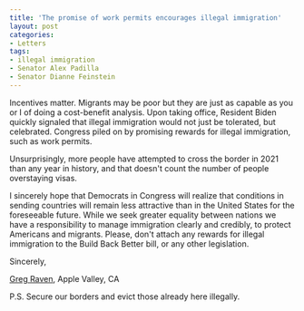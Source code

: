 ```yaml
---
title: 'The promise of work permits encourages illegal immigration'
layout: post
categories:
- Letters
tags:
- illegal immigration
- Senator Alex Padilla
- Senator Dianne Feinstein
---
```


Incentives matter. Migrants may be poor but they are just as capable as you or I of doing a cost-benefit analysis. Upon taking office, Resident Biden quickly signaled that illegal immigration would not just be tolerated, but celebrated. Congress piled on by promising rewards for illegal immigration, such as work permits.

Unsurprisingly, more people have attempted to cross the border in 2021 than any year in history, and that doesn't count the number of people overstaying visas.

I sincerely hope that Democrats in Congress will realize that conditions in sending countries will remain less attractive than in the United States for the foreseeable future. While we seek greater equality between nations we have a responsibility to manage immigration clearly and credibly, to protect Americans and migrants. Please, don't attach any rewards for illegal immigration to the Build Back Better bill, or any other legislation.

Sincerely,

[Greg Raven](https://www.gregraven.org/), Apple Valley, CA

P.S. Secure our borders and evict those already here illegally.